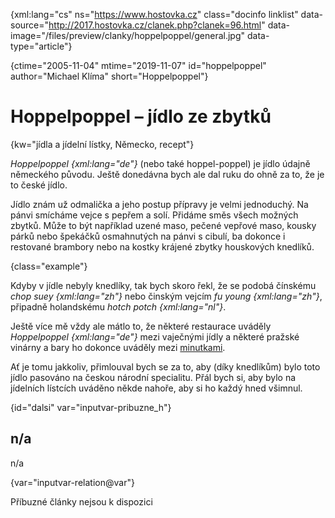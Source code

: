 
{xml:lang="cs" ns="https://www.hostovka.cz" class="docinfo linklist" data-source="http://2017.hostovka.cz/clanek.php?clanek=96.html" data-image="/files/preview/clanky/hoppelpoppel/general.jpg" data-type="article"}

{ctime="2005-11-04" mtime="2019-11-07" id="hoppelpoppel" author="Michael Klíma" short="Hoppelpoppel"}

# Hoppelpoppel – jídlo ze zbytků

<!-- generated attribute kw by user_udpatekw.sh on 2020-05-07, do not edit -->

{kw="jídla a jídelní lístky, Německo, recept"}

_Hoppelpoppel {xml:lang="de"}_ (nebo také hoppel-poppel) je jídlo údajně německého původu. Ještě donedávna bych ale dal ruku do ohně za to, že je to české jídlo.

Jídlo znám už odmalička a jeho postup přípravy je velmi jednoduchý. Na pánvi smícháme vejce s pepřem a solí. Přidáme směs všech možných zbytků. Může to být například uzené maso, pečené vepřové maso, kousky párků nebo špekáčků osmahnutých na pánvi s cibulí, ba dokonce i restované brambory nebo na kostky krájené zbytky houskových knedlíků.

{class="example"}

Kdyby v jídle nebyly knedlíky, tak bych skoro řekl, že se podobá čínskému _chop suey {xml:lang="zh"}_ nebo činským vejcím _fu young {xml:lang="zh"}_, připadně holandskému _hotch potch {xml:lang="nl"}_.

Ještě více mě vždy ale mátlo to, že některé restaurace uváděly _Hoppelpoppel {xml:lang="de"}_ mezi vaječnými jídly a některé pražské vinárny a bary ho dokonce uváděly mezi [minutkami][1].

Ať je tomu jakkoliv, přimlouval bych se za to, aby (díky knedlíkům) bylo toto jídlo pasováno na českou národní specialitu. Přál bych si, aby bylo na jídelních lístcích uváděno někde nahoře, aby si ho každý hned všimnul.

{id="dalsi" var="inputvar-pribuzne_h"}

## n/a

n/a

{var="inputvar-relation@var"}

Příbuzné články nejsou k dispozici

 [1]: /minutky

